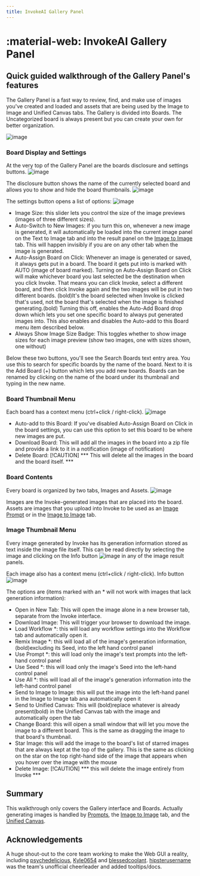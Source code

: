 ```yaml
---
title: InvokeAI Gallery Panel
---
```


# :material-web: InvokeAI Gallery Panel

## Quick guided walkthrough of the Gallery Panel's features

The Gallery Panel is a fast way to review, find, and make use of images you've
created and loaded and assets that are being used by the Image to Image and Unified
Canvas tabs. The Gallery is divided into Boards. The Uncategorized board is always 
present but you can create your own for better organization.

![image](../assets/gallery/gallery.png)

### Board Display and Settings

At the very top of the Gallery Panel are the boards disclosure and settings buttons.
![image](../assets/gallery/top_controls.png)

The disclosure button shows the name of the currently selected board and allows you to show and hide the board thumbnails.
![image](../assets/gallery/board_thumbnails.png)

The settings button opens a list of options:
![image](../assets/gallery/board_settings.png)

- Image Size: this slider lets you control the size of the image previews (images of three different sizes).
- Auto-Switch to New Images: if you turn this on, whenever a new image is generated, it will automatically be loaded into the current image panel on the Text to Image tab and into the result panel on the [Image to Image](IMG2IMG.md) tab. This will happen invisibly if you are on any other tab when the image is generated.
- Auto-Assign Board on Click: Whenever an image is generated or saved, it always gets put in a board. The board it gets put into is marked with AUTO (image of board marked). Turning on Auto-Assign Board on Click will make whichever board you last selected be the destination when you click Invoke. That means you can click Invoke, select a different board, and then click Invoke again and the two images will be put in two different boards. (bold)It's the board selected when Invoke is clicked that's used, not the board that's selected when the image is finished generating.(bold) Turning this off, enables the Auto-Add Board drop down which lets you set one specific board to always put generated images into. This also enables and disables the Auto-add to this Board menu item described below.
- Always Show Image Size Badge: This toggles whether to show image sizes for each image preview (show two images, one with sizes shown, one without)

Below these two buttons, you'll see the Search Boards text entry area. You use this to search for specific boards by the name of the board.
Next to it is the Add Board (+) button which lets you add new boards. Boards can be renamed by clicking on the name of the board under its thumbnail and typing in the new name.

### Board Thumbnail Menu

Each board has a context menu (ctrl+click / right-click).
![image](../assets/gallery/thumbnail_menu.png)

- Auto-add to this Board: If you've disabled Auto-Assign Board on Click in the board settings, you can use this option to set this board to be where new images are put.
- Download Board: This will add all the images in the board into a zip file and provide a link to it in a notification (image of notification)
- Delete Board: [!CAUTION] *** This will delete all the images in the board and the board itself. ***

### Board Contents

Every board is organized by two tabs, Images and Assets.
![image](../assets/gallery/board_tabs.png)

Images are the Invoke-generated images that are placed into the board. Assets are images that you upload into Invoke to be used as an [Image Prompt](https://support.invoke.ai/support/solutions/articles/151000159340-using-the-image-prompt-adapter-ip-adapter-) or in the [Image to Image](IMG2IMG.md) tab.

### Image Thumbnail Menu

Every image generated by Invoke has its generation information stored as text inside the image file itself. This can be read directly by selecting the image and clicking on the Info button ![image](../assets/gallery/info_button.png) in any of the image result panels. 

Each image also has a context menu (ctrl+click / right-click).
Info button ![image](../assets/gallery/image_menu.png)

 The options are (items marked with an * will not work with images that lack generation information):
- Open in New Tab: This will open the image alone in a new browser tab, separate from the Invoke interface.
- Download Image: This will trigger your browser to download the image.
- Load Workflow *: this will load any workflow settings into the Workflow tab and automatically open it.
- Remix Image *: this will load all of the image's generation information, (bold)excluding its Seed, into the left hand control panel
- Use Prompt *: this will load only the image's text prompts into the left-hand control panel
- Use Seed *: this will load only the image's Seed into the left-hand control panel
- Use All *: this will load all of the image's generation information into the left-hand control panel
- Send to Image to Image: this will put the image into the left-hand panel in the Image to Image tab ana automatically open it
- Send to Unified Canvas: This will (bold)replace whatever is already present(bold) in the Unified Canvas tab with the image and automatically open the tab
- Change Board: this will oipen a small window that will let you move the image to a different board. This is the same as dragging the image to that board's thumbnail.
- Star Image: this will add the image to the board's list of starred images that are always kept at the top of the gallery. This is the same as clicking on the star on the top right-hand side of the image that appears when you hover over the image with the mouse
- Delete Image: [!CAUTION] *** this will delete the image entirely from Invoke ***

## Summary

This walkthrough only covers the Gallery interface and Boards. Actually generating images is handled by [Prompts](PROMPTS.md), the [Image to Image](IMG2IMG.md) tab, and the [Unified Canvas](UNIFIED_CANVAS.md).

## Acknowledgements

A huge shout-out to the core team working to make the Web GUI a reality,
including [psychedelicious](https://github.com/psychedelicious),
[Kyle0654](https://github.com/Kyle0654) and
[blessedcoolant](https://github.com/blessedcoolant).
[hipsterusername](https://github.com/hipsterusername) was the team's unofficial
cheerleader and added tooltips/docs.
